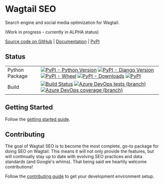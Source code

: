 Wagtail SEO
===========

Search engine and social media optimization for Wagtail.

(Work in progress - currently in ALPHA status)

[Source code on GitHub](https://github.com/coderedcorp/wagtail-seo) |
[Documentation](https://docs.coderedcorp.com/wagtail-seo/) |
[PyPI](https://pypi.org/project/wagtail-seo/)


Status
------

|                        |                      |
|------------------------|----------------------|
| Python Package         | [![PyPI - Python Version](https://img.shields.io/pypi/pyversions/wagtail-seo)](https://pypi.org/project/wagtail-seo/) [![PyPI - Django Version](https://img.shields.io/pypi/djversions/wagtail-seo)](https://pypi.org/project/wagtail-seo/) [![PyPI - Wheel](https://img.shields.io/pypi/wheel/wagtail-seo)](https://pypi.org/project/wagtail-seo/) [![PyPI - Downloads](https://img.shields.io/pypi/dm/wagtail-seo)](https://pypi.org/project/wagtail-seo/) [![PyPI](https://img.shields.io/pypi/v/wagtail-seo)](https://pypi.org/project/wagtail-seo/) |
| Build                  | [![Build Status](https://dev.azure.com/coderedcorp/cr-github/_apis/build/status/wagtail-seo?branchName=main)](https://dev.azure.com/coderedcorp/cr-github/_build/latest?definitionId=13&branchName=main) [![Azure DevOps tests (branch)](https://img.shields.io/azure-devops/tests/coderedcorp/cr-github/13/main)](https://dev.azure.com/coderedcorp/cr-github/_build/latest?definitionId=13&branchName=main) [![Azure DevOps coverage (branch)](https://img.shields.io/azure-devops/coverage/coderedcorp/cr-github/13/main)](https://dev.azure.com/coderedcorp/cr-github/_build/latest?definitionId=13&branchName=main) |


Getting Started
---------------

Follow the [getting started guide](https://docs.coderedcorp.com/wagtail-seo/getting-started/).


Contributing
------------

The goal of Wagtail SEO is to become the most complete, go-to package for doing
SEO on Wagtail. This means it will not only provide the features, but will
continually stay up to date with evolving SEO practices and data standards (and
Google's whims). That being said we heartily welcome contributions!

Follow the [contributing guide](https://docs.coderedcorp.com/wagtail-seo/contributing.html)
to get your development environment setup.
